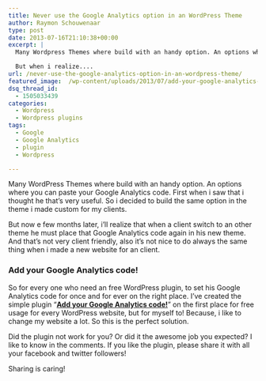 ```yaml
---
title: Never use the Google Analytics option in an WordPress Theme
author: Raymon Schouwenaar
type: post
date: 2013-07-16T21:10:38+00:00
excerpt: |
  Many Wordpress Themes where build with an handy option. An options where you can paste your Google Analytics code. First when i saw that i thought he that's very useful. So i decided to build the same option in the theme i made custom for my clients.

  But when i realize....
url: /never-use-the-google-analytics-option-in-an-wordpress-theme/
featured_image:  /wp-content/uploads/2013/07/add-your-google-analytics-code-to-wordpress-825x444.jpg
dsq_thread_id:
  - 1505033439
categories:
  - Wordpress
  - Wordpress plugins
tags:
  - Google
  - Google Analytics
  - plugin
  - Wordpress

---
```

Many WordPress Themes where build with an handy option. An options where you can paste your Google Analytics code. First when i saw that i thought he that&#8217;s very useful. So i decided to build the same option in the theme i made custom for my clients.

But now e few months later, i&#8217;ll realize that when a client switch to an other theme he must place that Google Analytics code again in his new theme. And that&#8217;s not very client friendly, also it&#8217;s not nice to do always the same thing when i made a new website for an client.

### Add your Google Analytics code!

So for every one who need an free WordPress plugin, to set his Google Analytics code for once and for ever on the right place. I&#8217;ve created the simple plugin &#8220;<a title="Download the Add your Google Analytics code!" href="http://raymonschouwenaar.nl/freebies/plugins/wp-google-analytics-plugin.zip" target="_blank"><strong>Add your Google Analytics code!</strong></a>&#8221; on the first place for free usage for every WordPress website, but for myself to! Because, i like to change my website a lot. So this is the perfect solution.

Did the plugin not work for you? Or did it the awesome job you expected? I like to know in the comments. If you like the plugin, please share it with all your facebook and twitter followers!

Sharing is caring!